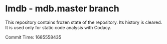 # lmdb - mdb.master branch

This repository contains frozen state of the repository.
Its history is cleared. It is used only for static code
analysis with Codacy.

Commit Time: 1685558435